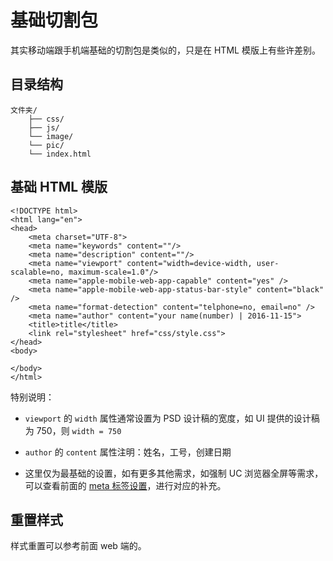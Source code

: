 # 基础切割包

其实移动端跟手机端基础的切割包是类似的，只是在 HTML 模版上有些许差别。

## 目录结构

```
文件夹/
    ├── css/
    ├── js/
    └── image/
    └── pic/
    └── index.html
```

## 基础 HTML 模版

```
<!DOCTYPE html>
<html lang="en">
<head>
    <meta charset="UTF-8">
    <meta name="keywords" content=""/>
    <meta name="description" content=""/>
    <meta name="viewport" content="width=device-width, user-scalable=no, maximum-scale=1.0"/>
    <meta name="apple-mobile-web-app-capable" content="yes" />
    <meta name="apple-mobile-web-app-status-bar-style" content="black" />
    <meta name="format-detection" content="telphone=no, email=no" />
    <meta name="author" content="your name(number) | 2016-11-15">
    <title>title</title>
    <link rel="stylesheet" href="css/style.css">
</head>
<body>

</body>
</html>
```

特别说明：

* `viewport` 的 `width` 属性通常设置为 PSD 设计稿的宽度，如 UI 提供的设计稿为 750，则 `width = 750`

* `author` 的 `content` 属性注明：姓名，工号，创建日期

* 这里仅为最基础的设置，如有更多其他需求，如强制 UC 浏览器全屏等需求，可以查看前面的 [meta 标签设置](/chapter1/06_05_01_meta.md)，进行对应的补充。


## 重置样式

样式重置可以参考前面 web 端的。

